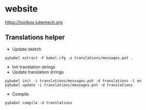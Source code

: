 # website
https://toolbox.lukemech.org

## Translations helper

- Update sketch
```
pybabel extract -F babel.cfg -o translations/messages.pot .
```

- Init translation strings
- Update translation strings
```
pybabel init -i translations/messages.pot -d translations -l en
pybabel update -i translations/messages.pot -d translations
```

- Compile
```
pybabel compile -d translations
```